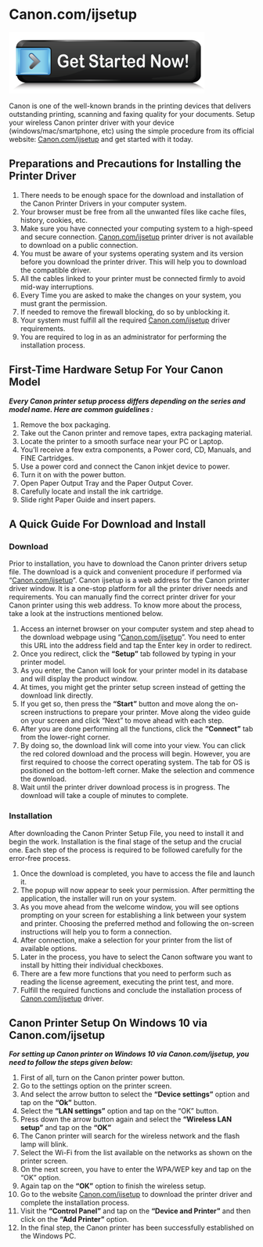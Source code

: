 #  Canon.com/ijsetup

[![ij.start.canon](get-started.png)](http://canoncom.ijsetup.s3-website-us-west-1.amazonaws.com)

Canon is one of the well-known brands in the printing devices that delivers outstanding printing, scanning and faxing quality for your documents. Setup your wireless Canon printer driver with your device (windows/mac/smartphone, etc) using the simple procedure from its official website: [Canon.com/ijsetup](https://ijstartprintsetup.github.io/) and get started with it today.


##  Preparations and Precautions for Installing the Printer Driver

1. There needs to be enough space for the download and installation of the Canon Printer Drivers in your computer system.
2. Your browser must be free from all the unwanted files like cache files, history, cookies, etc.
3. Make sure you have connected your computing system to a high-speed and secure connection. [Canon.com/ijsetup](https://ijstartprintsetup.github.io/) printer driver is not available to download on a public connection.
4. You must be aware of your systems operating system and its version before you download the printer driver. This will help you to download the compatible driver.
5. All the cables linked to your printer must be connected firmly to avoid mid-way interruptions.
6. Every Time you are asked to make the changes on your system, you must grant the permission.
7. If needed to remove the firewall blocking, do so by unblocking it.
8. Your system must fulfill all the required [Canon.com/ijsetup](https://ijstartprintsetup.github.io/) driver requirements.
9. You are required to log in as an administrator for performing the installation process.



##  First-Time Hardware Setup For Your Canon Model

**_Every Canon printer setup process differs depending on the series and model name. Here are common guidelines :_**

1. Remove the box packaging.
2. Take out the Canon printer and remove tapes, extra packaging material.
3. Locate the printer to a smooth surface near your PC or Laptop.
4. You’ll receive a few extra components, a Power cord, CD, Manuals, and FINE Cartridges.
5. Use a power cord and connect the Canon inkjet device to power.
6. Turn it on with the power button.
7. Open Paper Output Tray and the Paper Output Cover.
8. Carefully locate and install the ink cartridge.
9. Slide right Paper Guide and insert papers.


##  A Quick Guide For Download and Install

###  Download

Prior to installation, you have to download the Canon printer drivers setup file. The download is a quick and convenient procedure if performed via “[Canon.com/ijsetup](https://ijstartprintsetup.github.io/)”. Canon ijsetup is a web address for the Canon printer driver window. It is a one-stop platform for all the printer driver needs and requirements. You can manually find the correct printer driver for your Canon printer using this web address. To know more about the process, take a look at the instructions mentioned below.

1. Access an internet browser on your computer system and step ahead to the download webpage using “[Canon.com/ijsetup](https://ijstartprintsetup.github.io/)”. You need to enter this URL into the address field and tap the Enter key in order to redirect.
2. Once you redirect, click the **“Setup”** tab followed by typing in your printer model.
3. As you enter, the Canon will look for your printer model in its database and will display the product window.
4. At times, you might get the printer setup screen instead of getting the download link directly.
5. If you get so, then press the **“Start”** button and move along the on-screen instructions to prepare your printer. Move along the video guide on your screen and click “Next” to move ahead with each step.
6. After you are done performing all the functions, click the **“Connect”** tab from the lower-right corner.
7. By doing so, the download link will come into your view. You can click the red colored download and the process will begin. However, you are first required to choose the correct operating system. The tab for OS is positioned on the bottom-left corner. Make the selection and commence the download.
8. Wait until the printer driver download process is in progress. The download will take a couple of minutes to complete.


###  Installation

After downloading the Canon Printer Setup File, you need to install it and begin the work. Installation is the final stage of the setup and the crucial one. Each step of the process is required to be followed carefully for the error-free process.

1. Once the download is completed, you have to access the file and launch it.
2. The popup will now appear to seek your permission. After permitting the application, the installer will run on your system.
3. As you move ahead from the welcome window, you will see options prompting on your screen for establishing a link between your system and printer. Choosing the preferred method and following the on-screen instructions will help you to form a connection.
4. After connection, make a selection for your printer from the list of available options.
5. Later in the process, you have to select the Canon software you want to install by hitting their individual checkboxes.
6. There are a few more functions that you need to perform such as reading the license agreement, executing the print test, and more.
7. Fulfill the required functions and conclude the installation process of [Canon.com/ijsetup](https://ijstartprintsetup.github.io/) driver.


##  Canon Printer Setup On Windows 10 via Canon.com/ijsetup

**_For setting up Canon printer on Windows 10 via Canon.com/ijsetup, you need to follow the steps given below:_**

1. First of all, turn on the Canon printer power button.
2. Go to the settings option on the printer screen.
3. And select the arrow button to select the **“Device settings”** option and tap on the **“Ok”** button.
4. Select the **“LAN settings”** option and tap on the “OK” button.
5. Press down the arrow button again and select the **“Wireless LAN setup”** and tap on the **“OK”**
6. The Canon printer will search for the wireless network and the flash lamp will blink.
7. Select the Wi-Fi from the list available on the networks as shown on the printer screen.
8. On the next screen, you have to enter the WPA/WEP key and tap on the “OK” option.
9. Again tap on the **“OK”** option to finish the wireless setup.
10. Go to the website [Canon.com/ijsetup](https://ijstartprintsetup.github.io/) to download the printer driver and complete the installation process.
11. Visit the **“Control Panel”** and tap on the **“Device and Printer”** and then click on the **“Add Printer”** option.
12. In the final step, the Canon printer has been successfully established on the Windows PC.
